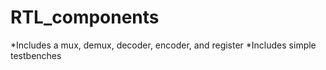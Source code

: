 # RTL_components
*Includes a mux, demux, decoder, encoder, and register
*Includes simple testbenches
